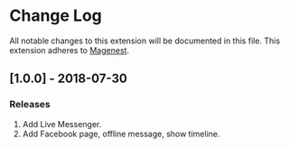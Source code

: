 # Change Log
All notable changes to this extension will be documented in this file.
This extension adheres to [Magenest](http://magenest.com/).

## [1.0.0] - 2018-07-30
### Releases
1. Add Live Messenger.
2. Add Facebook page, offline message, show timeline.
